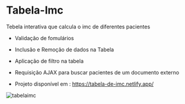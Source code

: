 # Tabela-Imc
Tebela interativa que calcula o imc de diferentes pacientes

- Validação de fomulários 

- Inclusão e Remoção de dados na Tabela

- Aplicação de filtro na tabela 

- Requisição AJAX para buscar pacientes de um documento externo

- Projeto disponível em : https://tabela-de-imc.netlify.app/



![tabelaimc](https://user-images.githubusercontent.com/89426047/162537430-8736c132-dfea-4e2f-9a6b-e3c9324506c0.JPG)
